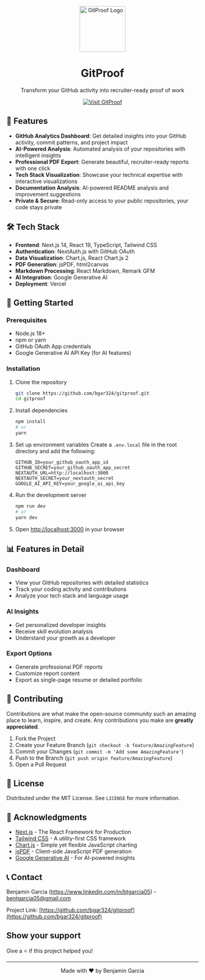 <div align="center">
  <p align="center">
    <img src="/src/app/favicon.ico" alt="GitProof Logo" width="120" />
    <h1>GitProof</h1>
    <p>Transform your GitHub activity into recruiter-ready proof of work</p>
    <a href="https://gitproof.vercel.app" target="_blank">
      <img src="https://img.shields.io/badge/Visit-GitProof-000000?style=for-the-badge&logo=vercel" alt="Visit GitProof" />
    </a>
  </p>
</div>

## 🚀 Features

- **GitHub Analytics Dashboard**: Get detailed insights into your GitHub activity, commit patterns, and project impact
- **AI-Powered Analysis**: Automated analysis of your repositories with intelligent insights
- **Professional PDF Export**: Generate beautiful, recruiter-ready reports with one click
- **Tech Stack Visualization**: Showcase your technical expertise with interactive visualizations
- **Documentation Analysis**: AI-powered README analysis and improvement suggestions
- **Private & Secure**: Read-only access to your public repositories, your code stays private

## 🛠️ Tech Stack

- **Frontend**: Next.js 14, React 19, TypeScript, Tailwind CSS
- **Authentication**: NextAuth.js with GitHub OAuth
- **Data Visualization**: Chart.js, React Chart.js 2
- **PDF Generation**: jsPDF, html2canvas
- **Markdown Processing**: React Markdown, Remark GFM
- **AI Integration**: Google Generative AI
- **Deployment**: Vercel

## 🚀 Getting Started

### Prerequisites

- Node.js 18+
- npm or yarn
- GitHub OAuth App credentials
- Google Generative AI API Key (for AI features)

### Installation

1. Clone the repository
   ```bash
   git clone https://github.com/bgar324/gitproof.git
   cd gitproof
   ```

2. Install dependencies
   ```bash
   npm install
   # or
   yarn
   ```

3. Set up environment variables
   Create a `.env.local` file in the root directory and add the following:
   ```env
   GITHUB_ID=your_github_oauth_app_id
   GITHUB_SECRET=your_github_oauth_app_secret
   NEXTAUTH_URL=http://localhost:3000
   NEXTAUTH_SECRET=your_nextauth_secret
   GOOGLE_AI_API_KEY=your_google_ai_api_key
   ```

4. Run the development server
   ```bash
   npm run dev
   # or
   yarn dev
   ```

5. Open [http://localhost:3000](http://localhost:3000) in your browser

## 📊 Features in Detail

### Dashboard
- View your GitHub repositories with detailed statistics
- Track your coding activity and contributions
- Analyze your tech stack and language usage

### AI Insights
- Get personalized developer insights
- Receive skill evolution analysis
- Understand your growth as a developer

### Export Options
- Generate professional PDF reports
- Customize report content
- Export as single-page resume or detailed portfolio

## 🤝 Contributing

Contributions are what make the open-source community such an amazing place to learn, inspire, and create. Any contributions you make are **greatly appreciated**.

1. Fork the Project
2. Create your Feature Branch (`git checkout -b feature/AmazingFeature`)
3. Commit your Changes (`git commit -m 'Add some AmazingFeature'`)
4. Push to the Branch (`git push origin feature/AmazingFeature`)
5. Open a Pull Request

## 📄 License

Distributed under the MIT License. See `LICENSE` for more information.

## 🙏 Acknowledgments

- [Next.js](https://nextjs.org/) - The React Framework for Production
- [Tailwind CSS](https://tailwindcss.com/) - A utility-first CSS framework
- [Chart.js](https://www.chartjs.org/) - Simple yet flexible JavaScript charting
- [jsPDF](https://github.com/parallax/jsPDF) - Client-side JavaScript PDF generation
- [Google Generative AI](https://ai.google.dev/) - For AI-powered insights

## 📞 Contact

Benjamin Garcia (https://www.linkedin.com/in/btgarcia05) - bentgarcia05@gmail.com

Project Link: [https://github.com/bgar324/gitproof](https://github.com/bgar324/gitproof)

## Show your support

Give a ⭐️ if this project helped you!

---

<div align="center">
  Made with ❤️ by Benjamin Garcia
</div>
